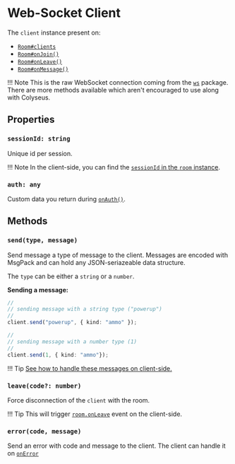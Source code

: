 # Web-Socket Client

The `client` instance present on:

- [`Room#clients`](/server/room/#clients-websocket)
- [`Room#onJoin()`](/server/room/#onjoin-client)
- [`Room#onLeave()`](/server/room/#onleave-client-consented)
- [`Room#onMessage()`](/server/room/#onmessage-type-callback)

!!! Note
    This is the raw WebSocket connection coming from the [`ws`](https://www.npmjs.com/package/ws) package. There are more methods available which aren't encouraged to use along with Colyseus.

## Properties

### `sessionId: string`

Unique id per session.

!!! Note
    In the client-side, you can find the [`sessionId` in the `room` instance](/client/room/#sessionid-string).

### `auth: any`

Custom data you return during [`onAuth()`](/server/room/#onauth-client-options-request).

## Methods

### `send(type, message)`

Send message a type of message to the client. Messages are encoded with MsgPack and can hold any JSON-seriazeable data structure.

The `type` can be either a `string` or a `number`.

**Sending a message:**

```typescript
//
// sending message with a string type ("powerup")
//
client.send("powerup", { kind: "ammo" });

//
// sending message with a number type (1)
//
client.send(1, { kind: "ammo"});
```

<!-- 
**Sending a schema-encoded message:**

Sending schema-encoded messages is particularly useful for statically-typed languages such as C#.

```typescript
class MyMessage extends Schema {
  @type("string") message: string;
}

const data = new MyMessage();
data.message = "Hello world!";

client.send(data);
```
 -->

!!! Tip
    [See how to handle these messages on client-side.](/client/room/#onmessage)

### `leave(code?: number)`

Force disconnection of the `client` with the room.

!!! Tip
    This will trigger [`room.onLeave`](/client/room/#onleave) event on the client-side.

### `error(code, message)`

Send an error with code and message to the client. The client can handle it on [`onError`](/client/room/#onerror)